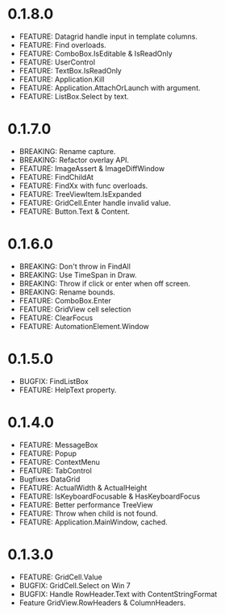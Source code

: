 # 0.1.8.0
* FEATURE: Datagrid handle input in template columns.
* FEATURE: Find overloads.
* FEATURE: ComboBox.IsEditable & IsReadOnly
* FEATURE: UserControl
* FEATURE: TextBox.IsReadOnly
* FEATURE: Application.Kill
* FEATURE: Application.AttachOrLaunch with argument.
* FEATURE: ListBox.Select by text.

# 0.1.7.0
* BREAKING: Rename capture.
* BREAKING: Refactor overlay API.
* FEATURE: ImageAssert & ImageDiffWindow
* FEATURE: FindChildAt
* FEATURE: FindXx with func overloads.
* FEATURE: TreeViewItem.IsExpanded
* FEATURE: GridCell.Enter handle invalid value.
* FEATURE: Button.Text & Content.

# 0.1.6.0
* BREAKING: Don't throw in FindAll
* BREAKING: Use TimeSpan in Draw.
* BREAKING: Throw if click or enter when off screen.
* BREAKING: Rename bounds.
* FEATURE: ComboBox.Enter
* FEATURE: GridView cell selection
* FEATURE: ClearFocus
* FEATURE: AutomationElement.Window

# 0.1.5.0
* BUGFIX: FindListBox
* FEATURE: HelpText property.

# 0.1.4.0
* FEATURE: MessageBox
* FEATURE: Popup
* FEATURE: ContextMenu
* FEATURE: TabControl
* Bugfixes DataGrid
* FEATURE: ActualWidth & ActualHeight
* FEATURE: IsKeyboardFocusable & HasKeyboardFocus
* FEATURE: Better performance TreeView
* FEATURE: Throw when child is not found.
* FEATURE: Application.MainWindow, cached.

# 0.1.3.0
* FEATURE: GridCell.Value
* BUGFIX: GridCell.Select on Win 7
* BUGFIX: Handle RowHeader.Text with ContentStringFormat
* Feature GridView.RowHeaders & ColumnHeaders.